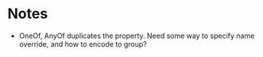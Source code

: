 

# Notes

* OneOf, AnyOf duplicates the property. Need some way to specify name override, and how to encode to group?